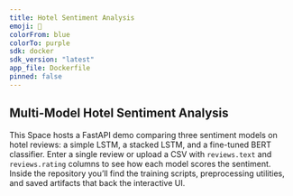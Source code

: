 ```yaml
---
title: Hotel Sentiment Analysis
emoji: 🏨
colorFrom: blue
colorTo: purple
sdk: docker
sdk_version: "latest"
app_file: Dockerfile
pinned: false
---
```


## Multi-Model Hotel Sentiment Analysis

This Space hosts a FastAPI demo comparing three sentiment models on hotel reviews: a simple LSTM, a stacked LSTM, and a fine-tuned BERT classifier. Enter a single review or upload a CSV with `reviews.text` and `reviews.rating` columns to see how each model scores the sentiment. Inside the repository you’ll find the training scripts, preprocessing utilities, and saved artifacts that back the interactive UI.
